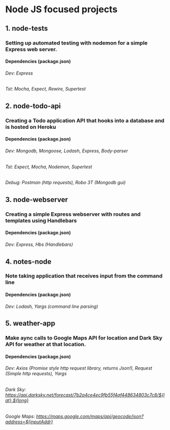 # Node JS focused projects

## 1. node-tests
### Setting up automated testing with nodemon for a simple Express web server.
#### Dependencies (package.json)
###### Dev: Express
###### Tst: Mocha, Expect, Rewire, Supertest

## 2. node-todo-api
### Creating a Todo application API that hooks into a database and is hosted on Heroku
#### Dependencies (package.json)
###### Dev: Mongodb, Mongoose, Lodash, Express, Body-parser
###### Tst: Expect, Mocha, Nodemon, Supertest
###### Debug: Postman (http requests), Robo 3T (Mongodb gui)

## 3. node-webserver
### Creating a simple Express webserver with routes and templates using Handlebars
#### Dependencies (package.json)
###### Dev: Express, Hbs (Handlebars)

## 4. notes-node
### Note taking application that receives input from the command line
#### Dependencies (package.json)
###### Dev: Lodash, Yargs (command line parsing)

## 5. weather-app
### Make aync calls to Google Maps API for location and Dark Sky API for weather at that location.
#### Dependencies (package.json)
###### Dev: Axios (Promise style http request library, returns Json!), Request (Simple http requests), Yargs
###### Dark Sky: https://api.darksky.net/forecast/7b2a4ce4ec9fb55f4af448634803c7c8/${lat},${long}
###### Google Maps: https://maps.google.com/maps/api/geocode/json?address=${inputAddr}
